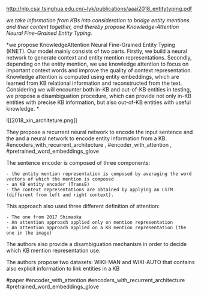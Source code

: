 http://nlp.csai.tsinghua.edu.cn/~lyk/publications/aaai2018_entitytyping.pdf

*we take information from KBs into consideration to bridge entity mentions and their context together, and thereby propose Knowledge-Attention Neural Fine-Grained Entity Typing.*

*we propose KnowledgeAttention Neural Fine-Grained Entity Typing (KNET). Our model mainly consists of two parts. Firstly, we build a neural network to generate context and entity mention representations. Secondly, depending on the entity mention, we use knowledge attention to focus on important context words and improve the quality of context representation. Knowledge attention is computed using entity embeddings, which are learned from KB relational information and reconstructed from the text. Considering we will encounter both in-KB and out-of-KB entities in testing, we propose a disambiguation procedure, which can provide not only in-KB entities with precise KB information, but also out-of-KB entities with useful knowledge. *

![[2018_xin_architeture.png]]

They propose a recurrent neural network to encode the input sentence and the and a neural network to encode entity information from a KB. #encoders_with_recurrent_architecture , #encoder_with_attention , #pretrained_word_embeddings_glove 

The sentence encoder is composed of three components:

	- the entity mention representation is composed by averaging the word vectors of which the mention is composed
	- an KB entity encoder (TransE) 
	- the context representations are obtained by applying an LSTM (different from left and right context).

This approach also used three different definition of attention:

	- The one from 2017 Shimaoka
	- An attention approach applied only on mention representation
	- An attention approach applied on a KB mention representation (the one in the image)

The authors also provide a disambiguation mechanism in order to decide which KB mention representation use.

The authors propose two datasets: WIKI-MAN and WIKI-AUTO that contains also explicit information to link entities in a KB 

#paper #encoder_with_attention #encoders_with_recurrent_architecture #pretrained_word_embeddings_glove 